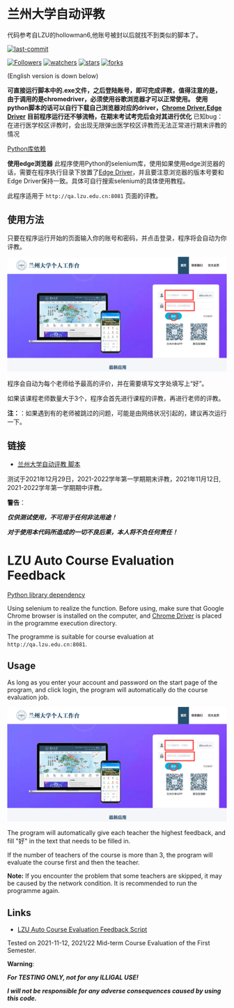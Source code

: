 # 兰州大学自动评教
代码参考自LZU的hollowman6,他账号被封以后就找不到类似的脚本了。

[![last-commit](https://img.shields.io/github/last-commit/HollowMan6/LZU-Auto-Course-Evaluation-Feedback)](../../graphs/commit-activity)

[![Followers](https://img.shields.io/github/followers/Season111?style=social)](https://github.com/Season111?tab=followers)
[![watchers](https://img.shields.io/github/watchers/Season111/LZU_Automatic_evaluation?style=social)](../../watchers)
[![stars](https://img.shields.io/github/stars/Season111/LZU_Automatic_evaluation?style=social)](../../stargazers)
[![forks](https://img.shields.io/github/forks/Season111/LZU_Automatic_evaluation?style=social)](../../network/members)

(English version is down below)

**可直接运行脚本中的.exe文件，之后登陆账号，即可完成评教，值得注意的是，由于调用的是chromedriver，必须使用谷歌浏览器才可以正常使用。**
**使用python脚本的话可以自行下载自己浏览器对应的driver，[Chrome Driver](https://chromedriver.chromium.org),[Edge Driver](https://developer.microsoft.com/en-us/microsoft-edge/tools/webdriver/)**
**目前程序运行还不够流畅，在期末考试考完后会对其进行优化**
已知bug：
在进行医学校区评教时，会出现无限弹出医学校区评教而无法正常进行期末评教的情况

[Python库依赖](../../network/dependencies)

**使用edge浏览器**
此程序使用Python的selenium库，使用如果使用edge浏览器的话，需要在程序执行目录下放置了[Edge Driver](https://developer.microsoft.com/en-us/microsoft-edge/tools/webdriver/)，并且要注意浏览器的版本号要和Edge Driver保持一致。具体可自行搜索selenium的具体使用教程。

此程序适用于 `http://qa.lzu.edu.cn:8081` 页面的评教。


## 使用方法

只要在程序运行开始的页面输入你的账号和密码，并点击登录，程序将会自动为你评教。

![](login.png)

程序会自动为每个老师给予最高的评价，并在需要填写文字处填写上“好”。

如果该课程老师数量大于3个，程序会首先进行课程的评教，再进行老师的评教。

**注：**：如果遇到有的老师被跳过的问题，可能是由网络状况引起的，建议再次运行一下。

## 链接

* [兰州大学自动评教 脚本](LZU-Auto-Course-Evaluation-Feedback.py)

测试于2021年12月29日，2021-2022学年第一学期期末评教，2021年11月12日, 2021-2022学年第一学期期中评教。


**警告**：

***仅供测试使用，不可用于任何非法用途！***

***对于使用本代码所造成的一切不良后果，本人将不负任何责任！***

# LZU Auto Course Evaluation Feedback

[Python library dependency](../../network/dependencies)

Using selenium to realize the function. Before using, make sure that Google Chrome browser is installed on the computer, and [Chrome Driver](https://chromedriver.chromium.org) is placed in the programme execution directory.

The programme is suitable for course evaluation at `http://qa.lzu.edu.cn:8081`.

## Usage

As long as you enter your account and password on the start page of the program, and click login, the program will automatically do the course evaluation job.

![](login.png)

The program will automatically give each teacher the highest feedback, and fill "好" in the text that needs to be filled in.

If the number of teachers of the course is more than 3, the program will evaluate the course first and then the teacher.

**Note:** If you encounter the problem that some teachers are skipped, it may be caused by the network condition. It is recommended to run the programme again.

## Links

* [LZU Auto Course Evaluation Feedback Script](LZU-Auto-Course-Evaluation-Feedback.py)

Tested on 2021-11-12, 2021/22 Mid-term Course Evaluation of the First Semester.

**Warning**:

***For TESTING ONLY, not for any ILLIGAL USE!***

***I will not be responsible for any adverse consequences caused by using this code.***
